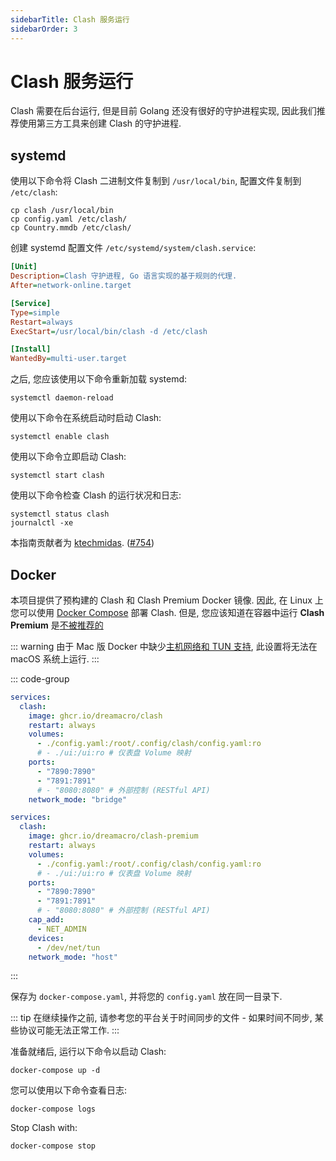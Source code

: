 ```yaml
---
sidebarTitle: Clash 服务运行
sidebarOrder: 3
---
```


# Clash 服务运行

Clash 需要在后台运行, 但是目前 Golang 还没有很好的守护进程实现, 因此我们推荐使用第三方工具来创建 Clash 的守护进程.

## systemd

使用以下命令将 Clash 二进制文件复制到 `/usr/local/bin`, 配置文件复制到 `/etc/clash`:

```shell
cp clash /usr/local/bin
cp config.yaml /etc/clash/
cp Country.mmdb /etc/clash/
```

创建 systemd 配置文件 `/etc/systemd/system/clash.service`:

```ini
[Unit]
Description=Clash 守护进程, Go 语言实现的基于规则的代理.
After=network-online.target

[Service]
Type=simple
Restart=always
ExecStart=/usr/local/bin/clash -d /etc/clash

[Install]
WantedBy=multi-user.target
```

之后, 您应该使用以下命令重新加载 systemd:

```shell
systemctl daemon-reload
```

使用以下命令在系统启动时启动 Clash:

```shell
systemctl enable clash
```

使用以下命令立即启动 Clash:

```shell
systemctl start clash
```

使用以下命令检查 Clash 的运行状况和日志:

```shell
systemctl status clash
journalctl -xe
```

本指南贡献者为 [ktechmidas](https://github.com/ktechmidas). ([#754](https://github.com/doreamon-design/clash/issues/754))

## Docker

本项目提供了预构建的 Clash 和 Clash Premium Docker 镜像. 因此, 在 Linux 上您可以使用 [Docker Compose](https://docs.docker.com/compose/) 部署 Clash. 但是, 您应该知道在容器中运行 **Clash Premium** 是[不被推荐的](https://github.com/doreamon-design/clash/issues/2249#issuecomment-1203494599)

::: warning
由于 Mac 版 Docker 中缺少[主机网络和 TUN 支持](https://github.com/doreamon-design/clash/issues/770#issuecomment-650951876), 此设置将无法在 macOS 系统上运行.
:::

::: code-group

```yaml [Clash]
services:
  clash:
    image: ghcr.io/dreamacro/clash
    restart: always
    volumes:
      - ./config.yaml:/root/.config/clash/config.yaml:ro
      # - ./ui:/ui:ro # 仪表盘 Volume 映射
    ports:
      - "7890:7890"
      - "7891:7891"
      # - "8080:8080" # 外部控制 (RESTful API)
    network_mode: "bridge"
```

```yaml [Clash Premium]
services:
  clash:
    image: ghcr.io/dreamacro/clash-premium
    restart: always
    volumes:
      - ./config.yaml:/root/.config/clash/config.yaml:ro
      # - ./ui:/ui:ro # 仪表盘 Volume 映射
    ports:
      - "7890:7890"
      - "7891:7891"
      # - "8080:8080" # 外部控制 (RESTful API)
    cap_add:
      - NET_ADMIN
    devices:
      - /dev/net/tun
    network_mode: "host"
```

:::

保存为 `docker-compose.yaml`, 并将您的 `config.yaml` 放在同一目录下.

::: tip
在继续操作之前, 请参考您的平台关于时间同步的文件 - 如果时间不同步, 某些协议可能无法正常工作.
:::

准备就绪后, 运行以下命令以启动 Clash:

```shell
docker-compose up -d
```

您可以使用以下命令查看日志:

```shell
docker-compose logs
```

Stop Clash with:

```shell
docker-compose stop
```
